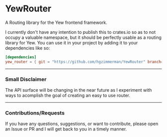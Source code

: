 # YewRouter
A Routing library for the Yew frontend framework.

I currently don't have any intention to publish this to crates.io so as to not occupy a valuable namespace,
but it should be perfectly usable as a routing library for Yew.
You can use it in your project by adding it to your dependencies like so:
```toml
[dependencies]
yew_router = { git = "https://github.com/hgzimmerman/YewRouter" branch="master" }
```
-----
### Small Disclaimer
The API surface will be changing in the near future as I experiment with ways to acomplish the goal of creating an easy to use router.

-----
### Contributions/Requests

If you have any questions, suggestions, or want to contribute, please open an Issue or PR and I will get back to you in a timely manner.
